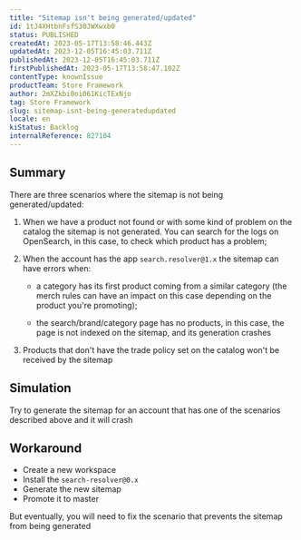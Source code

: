 ```yaml
---
title: "Sitemap isn't being generated/updated"
id: 1tJ4XHtbnFsfS30JWXwxb0
status: PUBLISHED
createdAt: 2023-05-17T13:58:46.443Z
updatedAt: 2023-12-05T16:45:03.711Z
publishedAt: 2023-12-05T16:45:03.711Z
firstPublishedAt: 2023-05-17T13:58:47.102Z
contentType: knownIssue
productTeam: Store Framework
author: 2mXZkbi0oi061KicTExNjo
tag: Store Framework
slug: sitemap-isnt-being-generatedupdated
locale: en
kiStatus: Backlog
internalReference: 827104
---
```


## Summary


There are three scenarios where the sitemap is not being generated/updated:

1. When we have a product not found or with some kind of problem on the catalog the sitemap is not generated. You can search for the logs on OpenSearch, in this case, to check which product has a problem;

2. When the account has the app `search.resolver@1.x`  the sitemap can have errors when:

      - a category has its first product coming from a similar category (the merch rules can have an impact on this case depending on the product you're promoting);

      - the search/brand/category page has no products, in this case, the page is not indexed on the sitemap, and its generation crashes

3. Products that don't have the trade policy set on the catalog won't be received by the sitemap



##

## Simulation


Try to generate the sitemap for an account that has one of the scenarios described above and it will crash


##

## Workaround


- Create a new workspace
- Install the `search-resolver@0.x`
- Generate the new sitemap
- Promote it to master

But eventually, you will need to fix the scenario that prevents the sitemap from being generated




